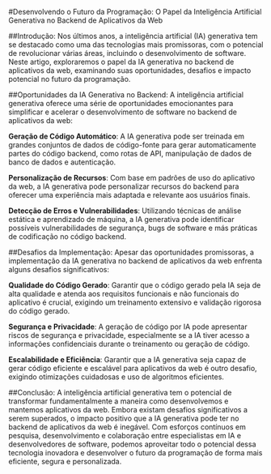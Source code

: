 #Desenvolvendo o Futuro da Programação: O Papel da Inteligência Artificial Generativa no Backend de Aplicativos da Web

##Introdução:
Nos últimos anos, a inteligência artificial (IA) generativa tem se destacado como uma das tecnologias mais promissoras, com o potencial de revolucionar várias áreas, incluindo o desenvolvimento de software. Neste artigo, exploraremos o papel da IA generativa no backend de aplicativos da web, examinando suas oportunidades, desafios e impacto potencial no futuro da programação.

##Oportunidades da IA Generativa no Backend:
A inteligência artificial generativa oferece uma série de oportunidades emocionantes para simplificar e acelerar o desenvolvimento de software no backend de aplicativos da web:

**Geração de Código Automático**: A IA generativa pode ser treinada em grandes conjuntos de dados de código-fonte para gerar automaticamente partes do código backend, como rotas de API, manipulação de dados de banco de dados e autenticação.

**Personalização de Recursos**: Com base em padrões de uso do aplicativo da web, a IA generativa pode personalizar recursos do backend para oferecer uma experiência mais adaptada e relevante aos usuários finais.

**Detecção de Erros e Vulnerabilidades**: Utilizando técnicas de análise estática e aprendizado de máquina, a IA generativa pode identificar possíveis vulnerabilidades de segurança, bugs de software e más práticas de codificação no código backend.

##Desafios da Implementação:
Apesar das oportunidades promissoras, a implementação da IA generativa no backend de aplicativos da web enfrenta alguns desafios significativos:

**Qualidade do Código Gerado**: Garantir que o código gerado pela IA seja de alta qualidade e atenda aos requisitos funcionais e não funcionais do aplicativo é crucial, exigindo um treinamento extensivo e validação rigorosa do código gerado.

**Segurança e Privacidade**: A geração de código por IA pode apresentar riscos de segurança e privacidade, especialmente se a IA tiver acesso a informações confidenciais durante o treinamento ou geração de código.

**Escalabilidade e Eficiência**: Garantir que a IA generativa seja capaz de gerar código eficiente e escalável para aplicativos da web é outro desafio, exigindo otimizações cuidadosas e uso de algoritmos eficientes.

##Conclusão:
A inteligência artificial generativa tem o potencial de transformar fundamentalmente a maneira como desenvolvemos e mantemos aplicativos da web. Embora existam desafios significativos a serem superados, o impacto positivo que a IA generativa pode ter no backend de aplicativos da web é inegável. Com esforços contínuos em pesquisa, desenvolvimento e colaboração entre especialistas em IA e desenvolvedores de software, podemos aproveitar todo o potencial dessa tecnologia inovadora e desenvolver o futuro da programação de forma mais eficiente, segura e personalizada.
